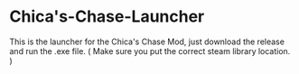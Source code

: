 # Chica's-Chase-Launcher

This is the launcher for the Chica's Chase Mod, just download the release and run the .exe file.
  ( Make sure you put the correct steam library location. )
